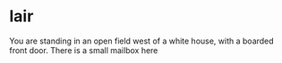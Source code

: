 # lair
You are standing in an open field west of a white house, with a boarded front door. There is a small mailbox here
